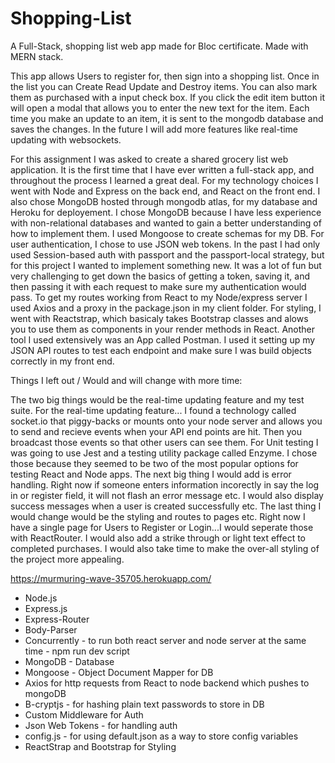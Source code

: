 # Shopping-List
A Full-Stack, shopping list web app made for Bloc certificate. Made with MERN stack.

This app allows Users to register for, then sign into a shopping list. Once in the list you can Create Read Update and Destroy items. You can also mark them as purchased with a input check box. If you click the edit item button it will open a modal that allows you to enter the new text for the item. Each time you make an update to an item, it is sent to the mongodb database and saves the changes. In the future I will add more features like real-time updating with websockets.


For this assignment I was asked to create a shared grocery list web application. It is the first time that I have ever 
written a full-stack app, and throughout the process I learned a great deal. For my technology choices I went with Node and 
Express on the back end, and React on the front end. I also chose MongoDB hosted through mongodb atlas, for my database 
and Heroku for deployement. I chose MongoDB because I have less experience with non-relational databases and wanted to
gain a better understanding of how to implement them. I used Mongoose to create schemas for my DB. For user authentication,
I chose to use JSON web tokens. In the past I had only used Session-based auth with passport and the passport-local strategy,
but for this project I wanted to implement something new. It was a lot of fun but very challenging to get down the basics of
getting a token, saving it, and then passing it with each request to make sure my authentication would pass. To get my routes
working from React to my Node/express server I used Axios and a proxy in the package.json in my client folder. For styling,
I went with Reactstrap, which basicaly takes Bootstrap classes and alows you to use them as components in your render methods
in React. Another tool I used extensively was an App called Postman. I used it setting up my JSON API routes to test each 
endpoint and make sure I was build objects correctly in my front end.

Things I left out / Would and will change with more time: 

The two big things would be the real-time updating feature and my test suite. For the real-time updating feature...
I found a technology called socket.io that piggy-backs or mounts onto your node server and allows you to send and recieve 
events when your API end points are hit. Then you broadcast those events so that other users can see them. For Unit testing I 
was going to use Jest and a testing utility package called Enzyme. I chose those because they seemed to be two of the most
popular options for testing React and Node apps. The next big thing I would add is error handling. Right now if someone enters
information incorectly in say the log in or register field, it will not flash an error message etc. I would also display
success messages when a user is created successfully etc. The last thing I would change would be the styling and routes to pages etc. Right now I have a single page for Users to Register or Login...I would seperate those with ReactRouter. I would also add a strike through or light text effect to completed purchases. I would also take time to make the over-all styling of the project more appealing.


https://murmuring-wave-35705.herokuapp.com/


- Node.js 
- Express.js
- Express-Router
- Body-Parser 
- Concurrently - to run both react server and node server at the same time - npm run dev script
- MongoDB - Database
- Mongoose - Object Document Mapper for DB 
- Axios for http requests from React to node backend which pushes to mongoDB
- B-cryptjs - for hashing plain text passwords to store in DB
- Custom Middleware for Auth
- Json Web Tokens - for handling auth 
- config.js - for using default.json as a way to store config variables
- ReactStrap and Bootstrap for Styling






